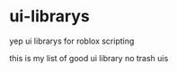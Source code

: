 # ui-librarys
yep ui librarys for roblox scripting 

this is my list of good ui library no trash uis 
